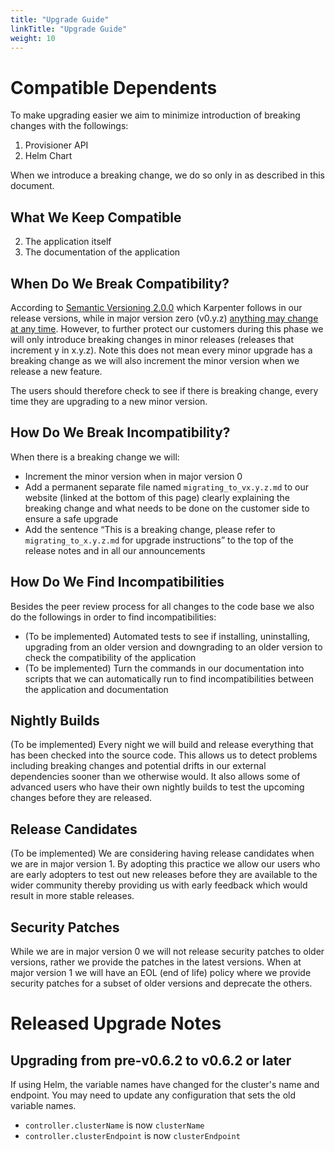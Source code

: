 ```yaml
---
title: "Upgrade Guide"
linkTitle: "Upgrade Guide"
weight: 10
---
```


# Compatible Dependents

To make upgrading easier we aim to minimize introduction of breaking changes with the followings:

1. Provisioner API
2. Helm Chart

When we introduce a breaking change, we do so only in as described in this document.

## What We Keep Compatible

2. The application itself
3. The documentation of the application

## When Do We Break Compatibility?

According to [Semantic Versioning 2.0.0](https://semver.org/) which Karpenter follows in our release versions, while in
major version zero (v0.y.z) [anything may change at any time](https://semver.org/#spec-item-4). However, to further
protect our customers during this phase we will only introduce breaking changes in minor releases (releases that
increment y in x.y.z). Note this does not mean every minor upgrade has a breaking change as we will also increment the
minor version when we release a new feature.

The users should therefore check to see if there is breaking change, every time they are upgrading to a new minor
version.

## How Do We Break Incompatibility?

When there is a breaking change we will:

* Increment the minor version when in major version 0
* Add a permanent separate file named `migrating_to_vx.y.z.md` to our website (linked at the bottom of this page)
  clearly explaining the breaking change and what needs to be done on the customer side to ensure a safe upgrade
* Add the sentence “This is a breaking change, please refer to `migrating_to_x.y.z.md` for upgrade instructions” to the
  top of the release notes and in all our announcements

## How Do We Find Incompatibilities

Besides the peer review process for all changes to the code base we also do the followings in order to find
incompatibilities:
* (To be implemented) Automated tests to see if installing, uninstalling, upgrading from an older version and downgrading
to an older version to check the compatibility of the application
* (To be implemented) Turn the commands in our
documentation into scripts that we can automatically run to find incompatibilities between the application and
documentation

## Nightly Builds

(To be implemented) Every night we will build and release everything that has been checked into the source code. This
allows us to detect problems including breaking changes and potential drifts in our external dependencies sooner than we
otherwise would. It also allows some of advanced users who have their own nightly builds to test the upcoming changes
before they are released.

## Release Candidates

(To be implemented) We are considering having release candidates when we are in major version 1. By adopting this
practice we allow our users who are early adopters to test out new releases before they are available to the wider
community thereby providing us with early feedback which would result in more stable releases.

## Security Patches

While we are in major version 0 we will not release security patches to older versions, rather we provide the patches in
the latest versions. When at major version 1 we will have an EOL (end of life) policy where we provide security patches
for a subset of older versions and deprecate the others.

# Released Upgrade Notes

## Upgrading from pre-v0.6.2 to v0.6.2 or later

If using Helm, the variable names have changed for the cluster's name and endpoint. You may need to update any configuration
that sets the old variable names.

- `controller.clusterName` is now `clusterName`
- `controller.clusterEndpoint` is now `clusterEndpoint`
